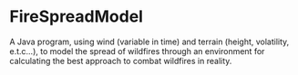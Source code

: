 # FireSpreadModel
A Java program, using wind (variable in time) and terrain (height, volatility, e.t.c...), to model the spread of wildfires through an environment for calculating the best approach to combat wildfires in reality. 
